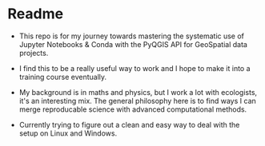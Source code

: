 # Readme

- This repo is for my journey towards mastering the systematic use of Jupyter Notebooks & Conda with the PyQGIS API for GeoSpatial data projects.
 
- I find this to be a really useful way to work and I hope to make it into a training course eventually.
 
- My background is in maths and physics, but I work a lot with ecologists, it's an interesting mix.  The general philosophy here is to find ways I can merge reproducable science with advanced computational methods. 

- Currently trying to figure out a clean and easy way to deal with the setup on Linux and Windows.
